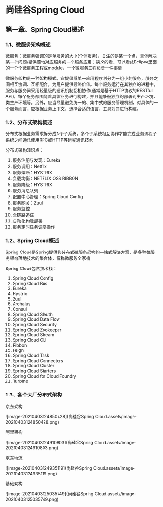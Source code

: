 # 尚硅谷Spring Cloud

## 第一章、Spring Cloud概述

### 1.1、微服务架构概述

微服务：微服务强调的是单服务的大小(个体服务)，关注的是某一个点，具体解决某一个问题/提供落地对应服务的一个服务应用；狭义的看，可以看成Eclipse里面的一个个微服务工程或module，一个微服务工程负责一件事情

微服务架构是一种架构模式，它提倡将单一应用程序划分为一组小的服务，服务之间相互协调、互相配合，为用户提供最终价值。每个服务运行在其独立的进程中，服务与服务间采用轻量级的通讯机制互相协作(通常是基于HTTP协议的RESTful API)。每个服务都围绕着具体业务进行构建，并且能够被独立的部署到生产环境、类生产环境等。另外，应当尽量避免统一的、集中式的服务管理机制，对具体的一个服务而言，应根据业务上下文，选择合适的语言、工具对其进行构建。

### 1.2、分布式架构概述

分布式根据业务需求拆分成N个子系统，多个子系统相互协作才能完成业务流程子系统之间通讯使用RPC或HTTP等远程通讯技术

分布式架构知识点：

1. 服务注册与发现：Eureka
2. 服务调用：Netflix
3. 服务熔断：HYSTRIX
4. 负载均衡：NETFLIX OSS RIBBON
5. 服务降级：HYSTRIX
6. 服务消息队列
7. 配置中心管理：Spring Cloud Config
8. 服务网关：Zuul
9. 服务监控
10. 全链路追踪
11. 自动化构建部署
12. 服务定时任务调度操作

### 1.2、Spring Cloud概述

Spring Cloud是Spring提供的分布式微服务架构的一站式解决方案，是多种微服务架构落地技术的集合体，俗称微服务全家桶

Spring Cloud包含技术栈：

1. Spring Cloud Config
2. Spring Cloud Bus
3. Eureka
4. Hystrix
5. Zuul
6. Archaius
7. Consul
8. Spring Cloud Sleuth
9. Spring Cloud Data Flow
10. Spring Cloud Security
11. Spring Cloud Zookeeper
12. Spring Cloud Stream
13. Spring Cloud CLI
14. Ribbon
15. Feign
16. Spring Cloud Task
17. Spring Cloud Connectors
18. Spring Cloud Cluster
19. Spring Cloud Starters
20. Spring Cloud for Cloud Foundry
21. Turbine

### 1.3、各个大厂分布式架构

京东架构

![image-20210403124850428](尚硅谷Spring Cloud.assets/image-20210403124850428.png)

阿里架构

![image-20210403124910803](尚硅谷Spring Cloud.assets/image-20210403124910803.png)

京东物流

![image-20210403124935119](尚硅谷Spring Cloud.assets/image-20210403124935119.png)

基础架构

![image-20210403125035749](尚硅谷Spring Cloud.assets/image-20210403125035749.png)